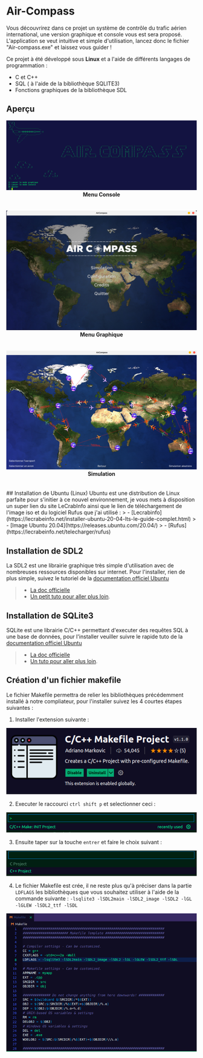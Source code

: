# Air-Compass
Vous découvrirez dans ce projet un système de contrôle du trafic aérien international, une version graphique et console vous est sera proposé. 
L'application se veut intuitive et simple d'utilisation, lancez donc le fichier "Air-compass.exe" et laissez vous guider !

Ce projet à été développé sous __Linux__ et a l'aide de différents langages de programmation :
  - C et C++
  - SQL ( à l'aide de la bibliothèque SQLITE3)
  - Fonctions graphiques de la bibliothèque SDL

## Aperçu 
<img src="Markdown rsc/Terminal_menu.png"/>
<div align="center"><b>Menu Console</b></div>
<br> </br>   
<img src="Markdown rsc/Graphic_menu.png"/>
<div align="center"><b>Menu Graphique</b></div>
<br> </br> 
<img src="Markdown rsc/Simulation.png"/>
<div align="center"><b>Simulation</b></div>
<br> </br> 
## Installation de Ubuntu (Linux)
Ubuntu est une distribution de Linux parfaite pour s'initier à ce nouvel environnement, je vous mets à disposition un super lien du site LeCrabInfo ainsi que le lien de téléchargement de l'image iso et du logiciel Rufus que j'ai utilisé :
> - [Lecrabinfo](https://lecrabeinfo.net/installer-ubuntu-20-04-lts-le-guide-complet.html) 
> - [Image Ubuntu 20.04](https://releases.ubuntu.com/20.04/)
> - [Rufus](https://lecrabeinfo.net/telecharger/rufus)


## Installation de SDL2

La SDL2 est une librairie graphique très simple d'utilisation avec de nombreuses ressources disponibles sur internet.
Pour l'installer, rien de plus simple, suivez le tutoriel de la [documentation officiel Ubuntu](https://doc.ubuntu-fr.org/sdl) 

> - [La doc officielle](https://wiki.libsdl.org/)  
> - [Un petit tuto pour aller plus loin](https://devopssec.fr/category/apprendre-la-sdl-2).

## Installation de SQLite3

SQLite est une librairie C/C++ permettant d'executer des requêtes SQL à une base de données, pour l'installer veuiller suivre le rapide tuto de la [documentation officiel Ubuntu](https://doc.ubuntu-fr.org/sqlite)
> - [La doc officielle](https://www.sqlite.org/docs.html)  
> - [Un tuto pour aller plus loin](https://www.tutorialspoint.com/sqlite/sqlite_c_cpp.htm).

## Création d'un fichier makefile 

Le fichier Makefile permettra de relier les bibliothèques précédemment installé à notre compliateur, pour l'installer suivez les 4 courtes étapes suivantes :

1. Installer l'extension suivante :
<img src="Markdown rsc/makefile.png"/>

2. Executer le raccourci `ctrl shift p` et selectionner ceci :
 <img src="Markdown rsc/makefile2.png"/>

3. Ensuite taper sur la touche `entrer` et faire le choix suivant :
<img src="Markdown rsc/makefile3.png"/>

4. Le fichier Makefile est crée, il ne reste plus qu'à préciser dans la partie `LDFLAGS` les bibliothèques que vous souhaitez utiliser à l'aide de la commande suivante :
  `-lsqlite3 -lSDL2main -lSDL2_image -lSDL2 -lGL -lGLEW -lSDL2_ttf -lSDL`
  <img src="Markdown rsc/makefile4.png"/>
